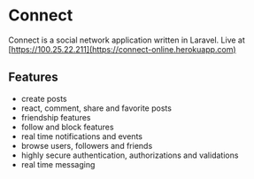 # Connect
Connect is a social network application written in Laravel.
Live at [https://100.25.22.211](https://connect-online.herokuapp.com)

## Features
- create posts
- react, comment, share and favorite posts
- friendship features
- follow and block features
- real time notifications and events
- browse users, followers and friends
- highly secure authentication, authorizations and validations
- real time messaging
